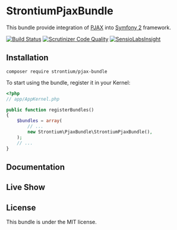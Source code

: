 StrontiumPjaxBundle
===================
This bundle provide integration of [PJAX](https://github.com/defunkt/jquery-pjax) into [Symfony 2](https://github.com/symfony/symfony) framework.

[![Build Status](https://travis-ci.org/Strontium-90/StrontiumPjaxBundle.svg?branch=master)](https://travis-ci.org/Strontium-90/StrontiumPjaxBundle)
[![Scrutinizer Code Quality](https://scrutinizer-ci.com/g/Strontium-90/StrontiumPjaxBundle/badges/quality-score.png?b=master)](https://scrutinizer-ci.com/g/Strontium-90/StrontiumPjaxBundle/?branch=master)
[![SensioLabsInsight](https://insight.sensiolabs.com/projects/914e7f8c-12b8-4c19-b6f7-e417cd680a66/mini.png)](https://insight.sensiolabs.com/projects/914e7f8c-12b8-4c19-b6f7-e417cd680a66)

Installation
------------

`composer require strontium/pjax-bundle`

To start using the bundle, register it in your Kernel:

``` php
<?php
// app/AppKernel.php

public function registerBundles()
{
    $bundles = array(
        // ...
        new Strontium\PjaxBundle\StrontiumPjaxBundle(),
    );
    // ...
}
```
 
Documentation
-------------



Live Show
---------


License
-------

This bundle is under the MIT license.
